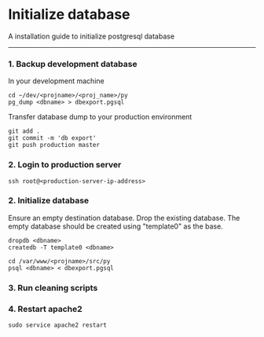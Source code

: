 # Initialize database

A installation guide to initialize postgresql database

----------

### 1. Backup development database
In your development machine
  ```
  cd ~/dev/<projname>/<proj_name>/py
  pg_dump <dbname> > dbexport.pgsql
  ```
Transfer database dump to your production environment
  ```
  git add .
  git commit -m 'db export'
  git push production master
  ``` 

### 2. Login to production server
  ```
  ssh root@<production-server-ip-address>
  ``` 

### 2. Initialize database
Ensure an empty destination database. Drop the existing database. The empty database should be created using "template0" as the base.
  ```
  dropdb <dbname>
  createdb -T template0 <dbname>

  cd /var/www/<projname>/src/py
  psql <dbname> < dbexport.pgsql
  ``` 

### 3. Run cleaning scripts


### 4. Restart apache2
  ```
  sudo service apache2 restart
  ``` 
